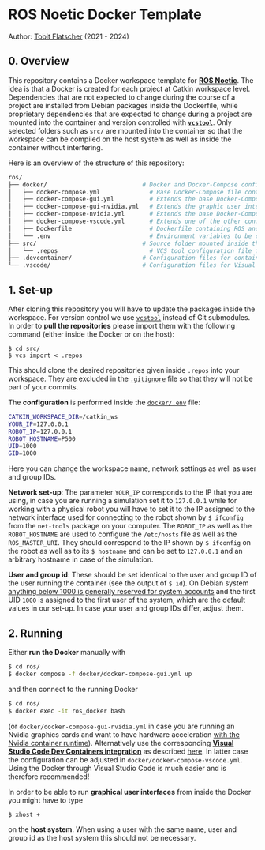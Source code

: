 # ROS Noetic Docker Template

Author: [Tobit Flatscher](https://github.com/2b-t) (2021 - 2024)



## 0. Overview

This repository contains a Docker workspace template for [**ROS Noetic**](http://wiki.ros.org/noetic). The idea is that a Docker is created for each project at Catkin workspace level. Dependencies that are not expected to change during the course of a project are installed from Debian packages inside the Dockerfile, while proprietary dependencies that are expected to change during a project are mounted into the container and version controlled with [**`vcstool`**](https://github.com/dirk-thomas/vcstool). Only selected folders such as `src/` are mounted into the container so that the workspace can be compiled on the host system as well as inside the container without interfering.

Here is an overview of the structure of this repository:

```bash
ros/
├── docker/                           # Docker and Docker-Compose configuration
│   ├── docker-compose.yml              # Base Docker-Compose file containing all the basic Docker set-up
│   ├── docker-compose-gui.yml          # Extends the base Docker-Compose file by X11-forwarding for graphic user interfaces
│   ├── docker-compose-gui-nvidia.yml   # Extends the graphic user interface Docker-Compose file with the Nvidia runtime
│   ├── docker-compose-nvidia.yml       # Extends the base Docker-Compose file with the Nvidia runtime for graphic acceleration
│   ├── docker-compose-vscode.yml       # Extends one of the other configurations with Visual Studio Code relevant settings
│   ├── Dockerfile                      # Dockerfile containing ROS and the base dependencies
│   └── .env                            # Environment variables to be considered by Docker Compose
├── src/                              # Source folder mounted inside the Docker container
│   └── .repos                          # VCS tool configuration file for version control
├── .devcontainer/                    # Configuration files for containers in Visual Studio Code
└── .vscode/                          # Configuration files for Visual Studio Code
```



## 1. Set-up

After cloning this repository you will have to update the packages inside the workspace. For version control we use [`vcstool`](http://wiki.ros.org/vcstool) instead of Git submodules. In order to **pull the repositories** please import them with the following command (either inside the Docker or on the host):

```
$ cd src/
$ vcs import < .repos   
```

This should clone the desired repositories given inside `.repos` into your workspace. They are excluded in the [`.gitignore`](./.gitignore) file so that they will not be part of your commits.

The **configuration** is performed inside the [`docker/.env`](./docker/.env) file:

```bash
CATKIN_WORKSPACE_DIR=/catkin_ws
YOUR_IP=127.0.0.1
ROBOT_IP=127.0.0.1
ROBOT_HOSTNAME=P500
UID=1000
GID=1000
```

Here you can change the workspace name, network settings as well as user and group IDs.

**Network set-up**: The parameter `YOUR_IP` corresponds to the IP that you are using, in case you are running a simulation set it to `127.0.0.1` while for working with a physical robot you will have to set it to the IP assigned to the network interface used for connecting to the robot shown by `$ ifconfig` from the `net-tools` package on your computer. The `ROBOT_IP` as well as the `ROBOT_HOSTNAME` are used to configure the `/etc/hosts` file as well as the `ROS_MASTER_URI`. They should correspond to the IP shown by `$ ifconfig` on the robot as well as to its `$ hostname` and can be set to `127.0.0.1` and an arbitrary hostname in case of the simulation.

**User and group id**: These should be set identical to the user and group ID of the user running the container (see the output of `$ id`). On Debian system [anything below 1000 is generally reserved for system accounts](https://www.redhat.com/sysadmin/user-account-gid-uid) and the first UID `1000` is assigned to the first user of the system, which are the default  values in our set-up. In case your user and group IDs differ, adjust them.



## 2. Running

Either **run the Docker** manually with

```bash
$ cd ros/
$ docker compose -f docker/docker-compose-gui.yml up
```

and then connect to the running Docker

```bash
$ cd ros/
$ docker exec -it ros_docker bash
```

(or `docker/docker-compose-gui-nvidia.yml` in case you are running an Nvidia graphics cards and want to have hardware acceleration [with the Nvidia container runtime](https://nvidia.github.io/nvidia-container-runtime/)). Alternatively use the corresponding [**Visual Studio Code Dev Containers integration**](https://marketplace.visualstudio.com/items?itemName=ms-vscode-remote.remote-containers) as described [here](https://github.com/2b-t/docker-for-ros/blob/main/doc/VisualStudioCodeSetup.md). In latter case the configuration can be adjusted in `docker/docker-compose-vscode.yml`. Using the Docker through Visual Studio Code is much easier and is therefore recommended!

In order to be able to run **graphical user interfaces** from inside the Docker you might have to type

```bash
$ xhost +
```

on the **host system**. When using a user with the same name, user and group id as the host system this should not be necessary.
